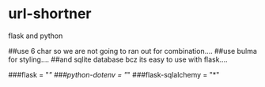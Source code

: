 # url-shortner
flask and python


##use 6 char so we are not going to ran out for combination....
##use bulma for styling....
##and sqlite database bcz its easy to use with flask....





###flask = "*"
###python-dotenv = "*"
###flask-sqlalchemy = "*"



